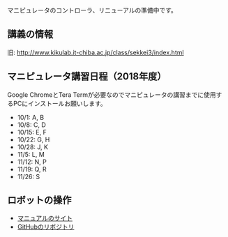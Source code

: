 マニピュレータのコントローラ、リニューアルの準備中です。

<h2>講義の情報</h2>

旧: <a href="http://www.kikulab.it-chiba.ac.jp/class/sekkei3/index.html">http://www.kikulab.it-chiba.ac.jp/class/sekkei3/index.html</a>


<h2>マニピュレータ講習日程（2018年度）</h2>

Google ChromeとTera Termが必要なのでマニピュレータの講習までに使用するPCにインストールお願いします。

<ul>
 	<li>10/1: A, B</li>
 	<li>10/8: C, D</li>
 	<li>10/15: E, F</li>
 	<li>10/22: G, H</li>
 	<li>10/28: J, K</li>
 	<li>11/5: L, M</li>
 	<li>11/12: N, P</li>
 	<li>11/19: Q, R</li>
 	<li>11/26: S</li>
</ul>

<h2>ロボットの操作</h2>

<ul>
 	<li><a href="https://ryuichiueda.github.io/RobotDesign3/index.html">マニュアルのサイト</a></li>
 	<li><a href="https://github.com/ryuichiueda/RobotDesign3">GitHubのリポジトリ</a></li>
</ul>
